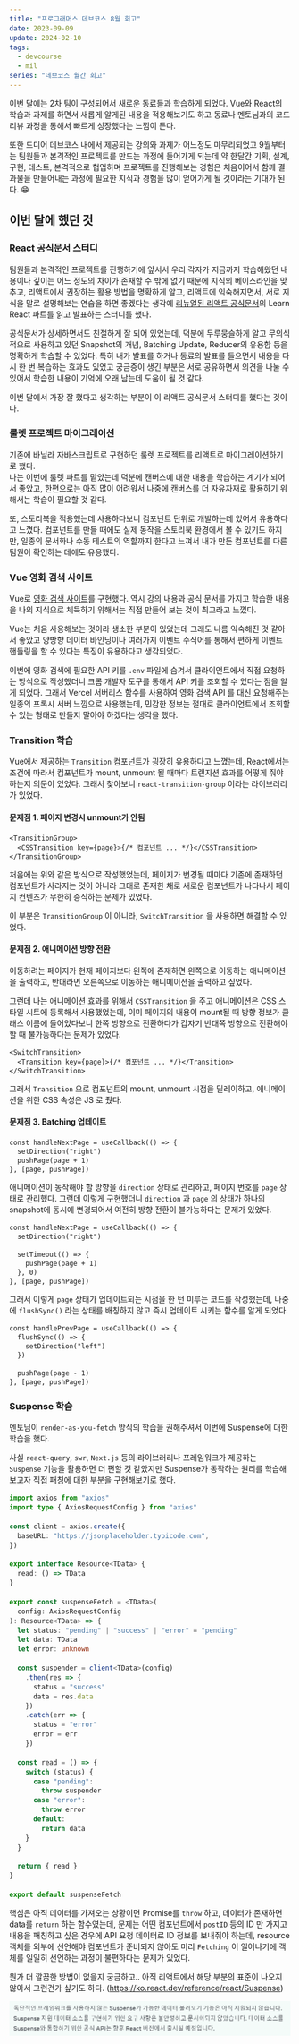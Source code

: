 ```yaml
---
title: "프로그래머스 데브코스 8월 회고"
date: 2023-09-09
update: 2024-02-10
tags:
  - devcourse
  - mil
series: "데브코스 월간 회고"
---
```


이번 달에는 2차 팀이 구성되어서 새로운 동료들과 학습하게 되었다. Vue와 React의 학습과 과제를 하면서 새롭게 알게된 내용을 적용해보기도 하고 동료나 멘토님과의 코드리뷰 과정을 통해서 빠르게 성장했다는 느낌이 든다.

또한 드디어 데브코스 내에서 제공되는 강의와 과제가 어느정도 마무리되었고 9월부터는 팀원들과 본격적인 프로젝트를 만드는 과정에 들어가게 되는데 약 한달간 기획, 설계, 구현, 테스트, 본격적으로 협업하며 프로젝트를 진행해보는 경험은 처음이어서 함께 결과물을 만들어내는 과정에 필요한 지식과 경험을 많이 얻어가게 될 것이라는 기대가 된다. 😁

## 이번 달에 했던 것

### React 공식문서 스터디

팀원들과 본격적인 프로젝트를 진행하기에 앞서서 우리 각자가 지금까지 학습해왔던 내용이나 깊이는 어느 정도의 차이가 존재할 수 밖에 없기 때문에 지식의 베이스라인을 맞추고, 리액트에서 권장하는 활용 방법을 명확하게 알고, 리액트에 익숙해지면서, 서로 지식을 말로 설명해보는 연습을 하면 좋겠다는 생각에 [리뉴얼된 리액트 공식문서](https://react.dev/)의 Learn React 파트를 읽고 발표하는 스터디를 했다.

공식문서가 상세하면서도 친절하게 잘 되어 있었는데, 덕분에 두루뭉슬하게 알고 무의식적으로 사용하고 있던 Snapshot의 개념, Batching Update, Reducer의 유용함 등을 명확하게 학습할 수 있었다. 특히 내가 발표를 하거나 동료의 발표를 들으면서 내용을 다시 한 번 복습하는 효과도 있었고 궁금증이 생긴 부분은 서로 공유하면서 의견을 나눌 수 있어서 학습한 내용이 기억에 오래 남는데 도움이 될 것 같다.

이번 달에서 가장 잘 했다고 생각하는 부분이 이 리액트 공식문서 스터디를 했다는 것이다.

### 룰렛 프로젝트 마이그레이션

기존에 바닐라 자바스크립트로 구현하던 룰렛 프로젝트를 리액트로 마이그레이션하기로 했다.  
나는 이번에 룰렛 파트를 맡았는데 덕분에 캔버스에 대한 내용을 학습하는 계기가 되어서 좋았고, 한편으로는 아직 많이 어려워서 나중에 캔버스를 더 자유자재로 활용하기 위해서는 학습이 필요할 것 같다.

또, 스토리북을 적용했는데 사용하다보니 컴포넌트 단위로 개발하는데 있어서 유용하다고 느꼈다. 컴포넌트를 만들 때에도 실제 동작을 스토리북 환경에서 볼 수 있기도 하지만, 일종의 문서화나 수동 테스트의 역할까지 한다고 느껴서 내가 만든 컴포넌트를 다른 팀원이 확인하는 데에도 유용했다.

### Vue 영화 검색 사이트

Vue로 [영화 검색 사이트](/movue-searcher/)를 구현했다. 역시 강의 내용과 공식 문서를 가지고 학습한 내용을 나의 지식으로 체득하기 위해서는 직접 만들어 보는 것이 최고라고 느꼈다.

Vue는 처음 사용해보는 것이라 생소한 부분이 있었는데 그래도 나름 익숙해진 것 같아서 좋았고 양방향 데이터 바인딩이나 여러가지 이벤트 수식어를 통해서 편하게 이벤트 핸들링을 할 수 있다는 특징이 유용하다고 생각되었다.

이번에 영화 검색에 필요한 API 키를 `.env` 파일에 숨겨서 클라이언트에서 직접 요청하는 방식으로 작성했더니 크롬 개발자 도구를 통해서 API 키를 조회할 수 있다는 점을 알게 되었다. 그래서 Vercel 서버리스 함수를 사용하여 영화 검색 API 를 대신 요청해주는 일종의 프록시 서버 느낌으로 사용했는데, 민감한 정보는 절대로 클라이언트에서 조회할 수 있는 형태로 만들지 말아야 하겠다는 생각을 했다.

### Transition 학습

Vue에서 제공하는 `Transition` 컴포넌트가 굉장히 유용하다고 느꼈는데, React에서는 조건에 따라서 컴포넌트가 mount, unmount 될 때마다 트랜지션 효과를 어떻게 줘야하는지 의문이 있었다. 그래서 찾아보니 `react-transition-group` 이라는 라이브러리가 있었다.

#### 문제점 1. 페이지 변경시 unmount가 안됨

```tsx
<TransitionGroup>
  <CSSTransition key={page}>{/* 컴포넌트 ... */}</CSSTransition>
</TransitionGroup>
```

처음에는 위와 같은 방식으로 작성했었는데, 페이지가 변경될 때마다 기존에 존재하던 컴포넌트가 사라지는 것이 아니라 그대로 존재한 채로 새로운 컴포넌트가 나타나서 페이지 컨텐츠가 무한히 증식하는 문제가 있었다.

이 부분은 `TransitionGroup` 이 아니라, `SwitchTransition` 을 사용하면 해결할 수 있었다.

#### 문제점 2. 애니메이션 방향 전환

이동하려는 페이지가 현재 페이지보다 왼쪽에 존재하면 왼쪽으로 이동하는 애니메이션을 출력하고, 반대라면 오른쪽으로 이동하는 애니메이션을 출력하고 싶었다.

그런데 나는 애니메이션 효과를 위해서 `CSSTransition` 을 주고 애니메이션은 CSS 스타일 시트에 등록해서 사용했었는데, 이미 페이지의 내용이 mount될 때 방향 정보가 클래스 이름에 들어있다보니 한쪽 방향으로 전환하다가 갑자기 반대쪽 방향으로 전환해야할 때 불가능하다는 문제가 있었다.

```tsx
<SwitchTransition>
  <Transition key={page}>{/* 컴포넌트 ... */}</Transition>
</SwitchTransition>
```

그래서 `Transition` 으로 컴포넌트의 mount, unmount 시점을 딜레이하고, 애니메이션을 위한 CSS 속성은 JS 로 줬다.

#### 문제점 3. Batching 업데이트

```tsx
const handleNextPage = useCallback(() => {
  setDirection("right")
  pushPage(page + 1)
}, [page, pushPage])
```

애니메이션이 동작해야 할 방향을 `direction` 상태로 관리하고, 페이지 번호를 `page` 상태로 관리했다. 그런데 이렇게 구현했더니 `direction` 과 `page` 의 상태가 하나의 snapshot에 동시에 변경되어서 여전히 방향 전환이 불가능하다는 문제가 있었다.

```tsx
const handleNextPage = useCallback(() => {
  setDirection("right")

  setTimeout(() => {
    pushPage(page + 1)
  }, 0)
}, [page, pushPage])
```

그래서 이렇게 `page` 상태가 업데이트되는 시점을 한 턴 미루는 코드를 작성했는데, 나중에 `flushSync()` 라는 상태를 배칭하지 않고 즉시 업데이트 시키는 함수를 알게 되었다.

```tsx
const handlePrevPage = useCallback(() => {
  flushSync(() => {
    setDirection("left")
  })

  pushPage(page - 1)
}, [page, pushPage])
```

### Suspense 학습

멘토님이 `render-as-you-fetch` 방식의 학습을 권해주셔서 이번에 Suspense에 대한 학습을 했다.

사실 `react-query`, `swr`, `Next.js` 등의 라이브러리나 프레임워크가 제공하는 `Suspense` 기능을 활용하면 더 편할 것 같았지만 Suspense가 동작하는 원리를 학습해보고자 직접 패칭에 대한 부분을 구현해보기로 했다.

```ts
import axios from "axios"
import type { AxiosRequestConfig } from "axios"

const client = axios.create({
  baseURL: "https://jsonplaceholder.typicode.com",
})

export interface Resource<TData> {
  read: () => TData
}

export const suspenseFetch = <TData>(
  config: AxiosRequestConfig
): Resource<TData> => {
  let status: "pending" | "success" | "error" = "pending"
  let data: TData
  let error: unknown

  const suspender = client<TData>(config)
    .then(res => {
      status = "success"
      data = res.data
    })
    .catch(err => {
      status = "error"
      error = err
    })

  const read = () => {
    switch (status) {
      case "pending":
        throw suspender
      case "error":
        throw error
      default:
        return data
    }
  }

  return { read }
}

export default suspenseFetch
```

핵심은 아직 데이터를 가져오는 상황이면 Promise를 `throw` 하고, 데이터가 존재하면 data를 `return` 하는 함수였는데, 문제는 어떤 컴포넌트에서 `postID` 등의 ID 만 가지고 내용을 패칭하고 싶은 경우에 API 요청 데이터로 ID 정보를 보내줘야 하는데, resource 객체를 외부에 선언해야 컴포넌트가 준비되지 않아도 미리 `Fetching` 이 일어나기에 객체를 일일히 선언하는 과정이 불편하다는 문제가 있었다.

뭔가 더 깔끔한 방법이 없을지 궁금하고.. 아직 리액트에서 해당 부분의 표준이 나오지 않아서 그런건가 싶기도 하다. (https://ko.react.dev/reference/react/Suspense)

![Suspense 미지원](suspense.png)
